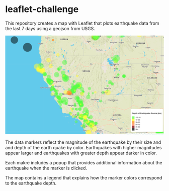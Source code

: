 # leaflet-challenge

This repository creates a map with Leaflet that plots earthquake data from the last 7 days using a geojson from USGS.

![](images/map_screen_shot.png)

The data markers reflect the magnitude of the earthquake by their size and and depth of the earth quake by color. Earthquakes with higher magnitudes  appear larger and earthquakes with greater depth appear darker in color.


Each makre includes a popup that provides additional information about the earthquake when the marker is clicked.


The map contains a legend that explains how the marker colors correspond to the earthquake depth.
